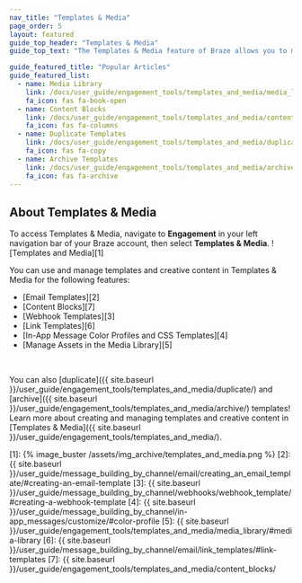 ```yaml
---
nav_title: "Templates & Media"
page_order: 5
layout: featured
guide_top_header: "Templates & Media"
guide_top_text: "The Templates & Media feature of Braze allows you to manage templates and upload images for messages in a single, centralized location. You can consolidate and organize your templates across the dashboard for a coherent look and feel."

guide_featured_title: "Popular Articles"
guide_featured_list:
  - name: Media Library
    link: /docs/user_guide/engagement_tools/templates_and_media/media_library/
    fa_icon: fas fa-book-open
  - name: Content Blocks
    link: /docs/user_guide/engagement_tools/templates_and_media/content_blocks/
    fa_icon: fas fa-columns
  - name: Duplicate Templates
    link: /docs/user_guide/engagement_tools/templates_and_media/duplicate/
    fa_icon: fas fa-copy
  - name: Archive Templates
    link: /docs/user_guide/engagement_tools/templates_and_media/archive/
    fa_icon: fas fa-archive
---
```


## About Templates & Media

To access Templates & Media, navigate to __Engagement__ in your left navigation bar of your Braze account, then select __Templates & Media__. ![Templates and Media][1]

You can use and manage templates and creative content in Templates & Media for the following features:

- [Email Templates][2]
- [Content Blocks][7]
- [Webhook Templates][3]
- [Link Templates][6]
- [In-App Message Color Profiles and CSS Templates][4]
- [Manage Assets in the Media Library][5]

<br>

You can also [duplicate]({{ site.baseurl }}/user_guide/engagement_tools/templates_and_media/duplicate/) and [archive]({{ site.baseurl }}/user_guide/engagement_tools/templates_and_media/archive/) templates! Learn more about creating and managing templates and creative content in [Templates & Media]({{ site.baseurl }}/user_guide/engagement_tools/templates_and_media/).

[1]: {% image_buster /assets/img_archive/templates_and_media.png %}
[2]: {{ site.baseurl }}/user_guide/message_building_by_channel/email/creating_an_email_template/#creating-an-email-template
[3]: {{ site.baseurl }}/user_guide/message_building_by_channel/webhooks/webhook_template/#creating-a-webhook-template
[4]: {{ site.baseurl }}/user_guide/message_building_by_channel/in-app_messages/customize/#color-profile
[5]: {{ site.baseurl }}/user_guide/engagement_tools/templates_and_media/media_library/#media-library
[6]: {{ site.baseurl }}/user_guide/message_building_by_channel/email/link_templates/#link-templates
[7]: {{ site.baseurl }}/user_guide/engagement_tools/templates_and_media/content_blocks/
